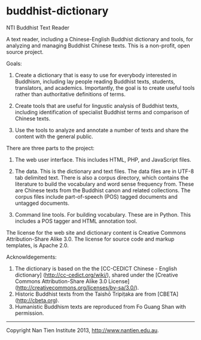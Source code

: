 buddhist-dictionary
===============================================================================
NTI Buddhist Text Reader

A text reader, including a Chinese-English Buddhist dictionary and tools, for
analyzing and managing Buddhist Chinese texts. This is a non-profit, open
source project.

Goals:

1. Create a dictionary that is easy to use for everybody interested in Buddhism, 
   including lay people reading Buddhist texts, students, translators, and
   academics. Importantly, the goal is to create useful tools rather than
   authoritative definitions of terms.

2. Create tools that are useful for lingustic analysis of Buddhist texts,
   including identification of specialist Buddhist terms and comparison of
   Chinese texts.

3. Use the tools to analyze and annotate a number of texts and share the content 
   with the general public.

There are three parts to the project:

1. The web user interface. This includes HTML, PHP, and JavaScript files.

2. The data. This is the dictionary and text files. The data files are in UTF-8
   tab delimited text. There is also a corpus directory, which contains the
   literature to build the vocabulary and word sense frequency from. These are
   Chinese texts from the Buddhist canon and related collections. The corpus 
   files include part-of-speech (POS) tagged documents and untagged documents.

3. Command line tools. For building vocabulary. These are in Python. This
   includes a POS tagger and HTML annotation tool.

The license for the web site and dictionary content is Creative Commons 
Attribution-Share Alike 3.0. The license for source code and markup templates, 
is Apache 2.0.

Acknowldegements:
1. The dictionary is based on the the [CC-CEDICT Chinese - English dictionary]
   (http://cc-cedict.org/wiki/), shared under the 
   [Creative Commons Attribution-Share Alike 3.0 License]
   (http://creativecommons.org/licenses/by-sa/3.0/).
2. Historic Buddhist texts from the Taishō Tripiṭaka are from [CBETA]
   (http://cbeta.org).
3. Humanistic Buddhism texts are reproduced from Fo Guang Shan with permission.

-------------------------------------------------------------------------------
Copyright Nan Tien Institute 2013, http://www.nantien.edu.au.
